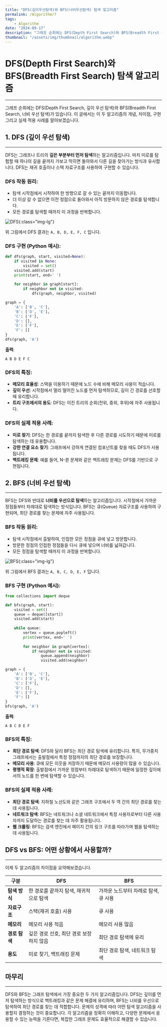 ```yaml
---
title: "DFS(깊이우선탐색)와 BFS(너비우선탐색) 탐색 알고리즘"
permalink: /Algorithm/7
tags:
    - Algorithm
date: "2024-09-17"
description: "그래프 순회에는 DFS(Depth First Search)와 BFS(Breadth First Search)가 있습니다. 이 글에서는 이 두 알고리즘의 개념, 차이점, 구현 그리고 실제 적용 사례를 알아보겠습니다."
thumbnail: "/assets/img/thumbnail/algorithm.webp"
---
```


# DFS(Depth First Search)와 BFS(Breadth First Search) 탐색 알고리즘
---

그래프 순회에는 DFS(Depth First Search, 깊이 우선 탐색)와 BFS(Breadth First Search, 너비 우선 탐색)가 있습니다.
이 글에서는 이 두 알고리즘의 개념, 차이점, 구현 그리고 실제 적용 사례를 알아보겠습니다.

## 1. DFS (깊이 우선 탐색)
---

DFS는 그래프나 트리의 **깊은 부분부터 먼저 탐색**하는 알고리즘입니다. 마치 미로를 탐험할 때 하나의 길을 끝까지 가보고 막히면 돌아와서 다른 길을 찾아가는 방식과 유사합니다. DFS는 재귀 호출이나 스택 자료구조를 사용하여 구현할 수 있습니다.

### DFS 작동 원리:
- 탐색 시작점에서 시작하여 한 방향으로 갈 수 있는 끝까지 이동합니다.
- 더 이상 갈 수 없으면 이전 정점으로 돌아와서 아직 방문하지 않은 경로를 탐색합니다.
- 모든 경로를 탐색할 때까지 이 과정을 반복합니다.

![DFS](/assets/img/posts/Algorithm/7/1.webp "DFS"){:class="img-lg"}

위 그림에서 DFS 결과는 `A, B, D, E, F, C` 입니다.

### DFS 구현 (Python 예시):
```python
def dfs(graph, start, visited=None):
    if visited is None:
        visited = set()
    visited.add(start)
    print(start, end=' ')
    
    for neighbor in graph[start]:
        if neighbor not in visited:
            dfs(graph, neighbor, visited)

graph = {
    'A': ['B', 'C'],
    'B': ['D', 'E'],
    'C': ['F'],
    'D': [],
    'E': ['F'],
    'F': []
}
dfs(graph, 'A')
```

**출력**:
```
A B D E F C
```

### DFS의 특징:
- **메모리 효율성**: 스택을 이용하기 때문에 노드 수에 비해 메모리 사용이 적습니다.
- **깊이 우선**: 시작점에서 멀리 떨어진 노드를 먼저 탐색하므로, 길이 긴 경로를 선호할 때 유리합니다.
- **트리 구조에서의 용도**: DFS는 이진 트리의 순회(전위, 중위, 후위)에 자주 사용됩니다.

### DFS의 실제 적용 사례:
- **미로 찾기**: DFS는 한 경로를 끝까지 탐색한 후 다른 경로를 시도하기 때문에 미로를 탐색하는 데 유용합니다.
- **강한 연결 요소 찾기**: 그래프에서 강하게 연결된 컴포넌트를 찾을 때도 DFS가 사용됩니다.
- **백트래킹 문제**: 예를 들어, N-퀸 문제와 같은 백트래킹 문제는 DFS를 기반으로 구현됩니다.

## 2. BFS (너비 우선 탐색)
---

BFS는 DFS와 반대로 **너비를 우선으로 탐색**하는 알고리즘입니다. 시작점에서 가까운 정점들부터 차례대로 탐색하는 방식입니다. BFS는 큐(Queue) 자료구조를 사용하여 구현되며, 최단 경로를 찾는 문제에 자주 사용됩니다.

### BFS 작동 원리:
- 탐색 시작점에서 출발하여, 인접한 모든 정점을 큐에 넣고 방문합니다.
- 방문한 정점의 인접한 정점들을 다시 큐에 넣으며 너비를 넓혀갑니다.
- 모든 정점을 탐색할 때까지 이 과정을 반복합니다.

![BFS](/assets/img/posts/Algorithm/7/2.webp "BFS"){:class="img-lg"}

위 그림에서 BFS 결과는 `A, B, C, D, E, F` 입니다.

### BFS 구현 (Python 예시):
```python
from collections import deque

def bfs(graph, start):
    visited = set()
    queue = deque([start])
    visited.add(start)
    
    while queue:
        vertex = queue.popleft()
        print(vertex, end=' ')
        
        for neighbor in graph[vertex]:
            if neighbor not in visited:
                queue.append(neighbor)
                visited.add(neighbor)

graph = {
    'A': ['B', 'C'],
    'B': ['D', 'E'],
    'C': ['F'],
    'D': [],
    'E': ['F'],
    'F': []
}
bfs(graph, 'A')
```

**출력**:
```
A B C D E F 
```

### BFS의 특징:
- **최단 경로 탐색**: DFS와 달리 BFS는 최단 경로 탐색에 유리합니다. 특히, 무가중치 그래프에서는 출발점에서 특정 정점까지의 최단 경로를 보장합니다.
- **메모리 사용**: 큐에 모든 이웃을 저장하기 때문에 메모리 사용량이 많을 수 있습니다.
- **평행적 확장**: 출발점에서 가까운 정점부터 차례대로 탐색하기 때문에 일정한 깊이에서의 노드를 한 번에 탐색할 수 있습니다.

### BFS의 실제 적용 사례:
- **최단 경로 탐색**: 지하철 노선도와 같은 그래프 구조에서 두 역 간의 최단 경로를 찾는 데 사용됩니다.
- **네트워크 탐색**: BFS는 네트워크나 소셜 네트워크에서 특정 사용자로부터 다른 사용자까지 도달하는 경로를 찾는 데 자주 활용됩니다.
- **웹 크롤링**: BFS는 검색 엔진에서 페이지 간의 링크 구조를 따라가며 웹을 탐색하는 데 사용됩니다.

## DFS vs BFS: 어떤 상황에서 사용할까?
---

이제 두 알고리즘의 차이점을 요약해보겠습니다.

| **구분**       | **DFS**                                     | **BFS**                                 |
|----------------|---------------------------------------------|-----------------------------------------|
| **탐색 방식**  | 한 경로를 끝까지 탐색, 재귀적으로 탐색      | 가까운 노드부터 차례로 탐색, 큐 사용   |
| **자료구조**   | 스택(재귀 호출) 사용                        | 큐 사용                                |
| **메모리**     | 메모리 사용 적음                           | 메모리 사용 많음                       |
| **경로 탐색**  | 깊은 경로 선호, 최단 경로 보장하지 않음     | 최단 경로 탐색에 유리                 |
| **용도**       | 미로 찾기, 백트래킹 문제                    | 최단 경로 탐색, 네트워크 탐색          |

## 마무리
---

DFS와 BFS는 그래프 탐색에서 가장 중요한 두 가지 알고리즘입니다.
DFS는 깊이를 먼저 탐색하는 방식으로 백트래킹과 같은 문제 해결에 유리하며, BFS는 너비를 우선으로 탐색하여 최단 경로를 찾는 데 적합합니다.
문제의 성격에 따라 어떤 탐색 알고리즘을 사용할지 결정하는 것이 중요합니다.
각 알고리즘을 정확히 이해하고, 다양한 문제에서 응용할 수 있는 능력을 기른다면, 복잡한 그래프 문제도 효율적으로 해결할 수 있습니다.